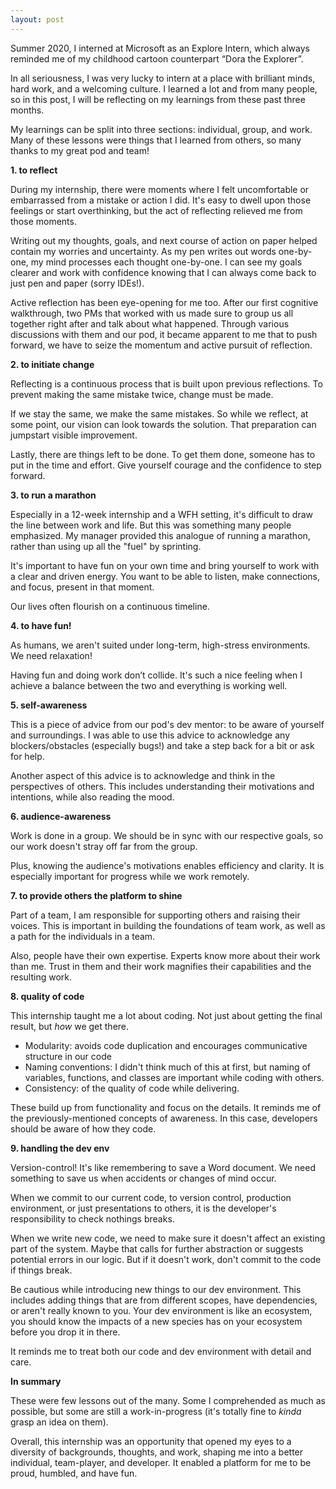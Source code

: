 ```yaml
---
layout: post
---
```



Summer 2020, I interned at Microsoft as an Explore Intern, which always reminded me of my childhood cartoon counterpart “Dora the Explorer”.

In all seriousness, I was very lucky to intern at a place with brilliant minds, hard work, and a welcoming culture. I learned a lot and from many people, so in this post, I will be reflecting on my learnings from these past three months. 

My learnings can be split into three sections: individual, group, and work. Many of these lessons were things that I learned from others, so many thanks to my great pod and team!

**1. to reflect**

During my internship, there were moments where I felt uncomfortable or embarrassed from a mistake or action I did. It's easy to dwell upon those feelings or start overthinking, but the act of reflecting relieved me from those moments.

Writing out my thoughts, goals, and next course of action on paper helped contain my worries and uncertainty. As my pen writes out words one-by-one, my mind processes each thought one-by-one. I can see my goals clearer and work with confidence knowing that I can always come back to just pen and paper (sorry IDEs!).

Active reflection has been eye-opening for me too. After our first cognitive walkthrough, two PMs that worked with us made sure to group us all together right after and talk about what happened. Through various discussions with them and our pod, it became apparent to me that to push forward, we have to seize the momentum and active pursuit of reflection.

**2. to initiate change**

Reflecting is a continuous process that is built upon previous reflections. To prevent making the same mistake twice, change must be made.

If we stay the same, we make the same mistakes. So while we reflect, at some point, our vision can look towards the solution. That preparation can jumpstart visible improvement.

Lastly, there are things left to be done. To get them done, someone has to put in the time and effort. Give yourself courage and the confidence to step forward.

**3. to run a marathon**

Especially in a 12-week internship and a WFH setting, it's difficult to draw the line between work and life. But this was something many people emphasized. My manager provided this analogue of running a marathon, rather than using up all the "fuel" by sprinting.

It's important to have fun on your own time and bring yourself to work with a clear and driven energy. You want to be able to listen, make connections, and focus, present in that moment.

Our lives often flourish on a continuous timeline.

**4. to have fun!**

As humans, we aren't suited under long-term, high-stress environments. We need relaxation!

Having fun and doing work don’t collide. It's such a nice feeling when I achieve a balance between the two and everything is working well.

**5. self-awareness**

This is a piece of advice from our pod's dev mentor: to be aware of yourself and surroundings. I was able to use this advice to acknowledge any blockers/obstacles (especially bugs!) and take a step back for a bit or ask for help.

Another aspect of this advice is to acknowledge and think in the perspectives of others. This includes understanding their motivations and intentions, while also reading the mood.

**6. audience-awareness**

Work is done in a group. We should be in sync with our respective goals, so our work doesn't stray off far from the group.

Plus, knowing the audience's motivations enables efficiency and clarity. It is especially important for progress while we work remotely.

**7. to provide others the platform to shine**

Part of a team, I am responsible for supporting others and raising their voices. This is important in building the foundations of team work, as well as a path for the individuals in a team.

Also, people have their own expertise. Experts know more about their work than me. Trust in them and their work magnifies their capabilities and the resulting work.

**8. quality of code**

This internship taught me a lot about coding. Not just about getting the final result, but *how* we get there.

 - Modularity: avoids code duplication and encourages communicative structure in our code
 - Naming conventions: I didn't think much of this at first, but naming of variables, functions, and classes are important while coding with others.
 - Consistency: of the quality of code while delivering.

These build up from functionality and focus on the details. It reminds me of the previously-mentioned concepts of awareness. In this case, developers should be aware of how they code.

**9. handling the dev env**

Version-control! It's like remembering to save a Word document. We need something to save us when accidents or changes of mind occur.

When we commit to our current code, to version control, production environment, or just presentations to others, it is the developer's responsibility to check nothings breaks.

When we write new code, we need to make sure it doesn't affect an existing part of the system. Maybe that calls for further abstraction or suggests potential errors in our logic. But if it doesn't work, don't commit to the code if things break.

Be cautious while introducing new things to our dev environment. This includes adding things that are from different scopes, have dependencies, or aren't really known to you. Your dev environment is like an ecosystem, you should know the impacts of a new species has on your ecosystem before you drop it in there.

It reminds me to treat both our code and dev environment with detail and care.

**In summary**

These were few lessons out of the many. Some I comprehended as much as possible, but some are still a work-in-progress (it's totally fine to *kinda* grasp an idea on them). 

Overall, this internship was an opportunity that opened my eyes to a diversity of backgrounds, thoughts, and work, shaping me into a better individual, team-player, and developer. It enabled a platform for me to be proud, humbled, and have fun.
